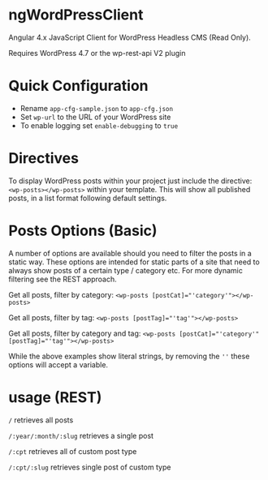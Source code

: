 # ngWordPressClient

Angular 4.x JavaScript Client for WordPress Headless CMS (Read Only).

Requires WordPress 4.7 or the wp-rest-api V2 plugin


# Quick Configuration

  - Rename `app-cfg-sample.json` to `app-cfg.json`
  - Set `wp-url` to the URL of your WordPress site
  - To enable logging set `enable-debugging` to `true`
 
 
# Directives

To display WordPress posts within your project just include the directive: `<wp-posts></wp-posts>` within your template. This will show all published posts, in a list format following default settings.

# Posts Options (Basic)

A number of options are available should you need to filter the posts in a static way. These options are intended for static parts of a site that need to always show posts of a certain type / category etc. For more dynamic filtering see the REST approach.

Get all posts, filter by category: `<wp-posts [postCat]="'category'"></wp-posts>`

Get all posts, filter by tag: `<wp-posts [postTag]="'tag'"></wp-posts>`

Get all posts, filter by category and tag: `<wp-posts [postCat]="'category'" [postTag]="'tag'"></wp-posts>`

While the above examples show literal strings, by removing the `''` these options will accept a variable.

# usage (REST)

`/` retrieves all posts

`/:year/:month/:slug` retrieves a single post

`/:cpt` retrieves all of custom post type

`/:cpt/:slug` retrieves single post of custom type

